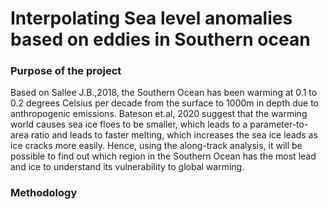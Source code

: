 # Interpolating Sea level anomalies based on eddies in Southern ocean

### Purpose of the project
Based on Sallee J.B.,2018, the Southern Ocean has been warming at 0.1 to 0.2 degrees Celsius per decade from the surface to 1000m in depth due to anthropogenic emissions. Bateson et.al, 2020 suggest that the warming world causes sea ice floes to be smaller, which leads to a parameter-to-area ratio and leads to faster melting, which increases the sea ice leads as ice cracks more easily. Hence, using the along-track analysis, it will be possible to find out which region in the Southern Ocean has the most lead and ice to understand its vulnerability to global warming.  
### Methodology
